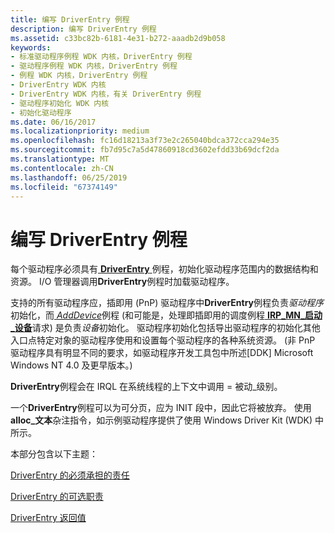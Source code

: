```yaml
---
title: 编写 DriverEntry 例程
description: 编写 DriverEntry 例程
ms.assetid: c33bc82b-6181-4e31-b272-aaadb2d9b058
keywords:
- 标准驱动程序例程 WDK 内核，DriverEntry 例程
- 驱动程序例程 WDK 内核，DriverEntry 例程
- 例程 WDK 内核，DriverEntry 例程
- DriverEntry WDK 内核
- DriverEntry WDK 内核，有关 DriverEntry 例程
- 驱动程序初始化 WDK 内核
- 初始化驱动程序
ms.date: 06/16/2017
ms.localizationpriority: medium
ms.openlocfilehash: fc16d18213a3f73e2c265040bdca372cca294e35
ms.sourcegitcommit: fb7d95c7a5d47860918cd3602efdd33b69dcf2da
ms.translationtype: MT
ms.contentlocale: zh-CN
ms.lasthandoff: 06/25/2019
ms.locfileid: "67374149"
---
```

# <a name="writing-a-driverentry-routine"></a>编写 DriverEntry 例程





每个驱动程序必须具有[ **DriverEntry** ](https://docs.microsoft.com/windows-hardware/drivers/ddi/content/wdm/nc-wdm-driver_initialize)例程，初始化驱动程序范围内的数据结构和资源。 I/O 管理器调用**DriverEntry**例程时加载驱动程序。

支持的所有驱动程序应，插即用 (PnP) 驱动程序中**DriverEntry**例程负责*驱动程序*初始化，而[ *AddDevice*](https://docs.microsoft.com/windows-hardware/drivers/ddi/content/wdm/nc-wdm-driver_add_device)例程 (和可能是，处理即插即用的调度例程[ **IRP\_MN\_启动\_设备**](https://docs.microsoft.com/windows-hardware/drivers/kernel/irp-mn-start-device)请求) 是负责*设备*初始化。 驱动程序初始化包括导出驱动程序的初始化其他入口点特定对象的驱动程序使用和设置每个驱动程序的各种系统资源。 (非 PnP 驱动程序具有明显不同的要求，如驱动程序开发工具包中所述\[DDK\] Microsoft Windows NT 4.0 及更早版本。)

**DriverEntry**例程会在 IRQL 在系统线程的上下文中调用 = 被动\_级别。

一个**DriverEntry**例程可以为可分页，应为 INIT 段中，因此它将被放弃。 使用**alloc\_文本**杂注指令，如示例驱动程序提供了使用 Windows Driver Kit (WDK) 中所示。

本部分包含以下主题：

[DriverEntry 的必须承担的责任](driverentry-s-required-responsibilities.md)

[DriverEntry 的可选职责](driverentry-s-optional-responsibilities.md)

[DriverEntry 返回值](driverentry-return-values.md)

 

 




